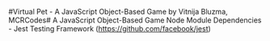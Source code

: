#Virtual Pet - A JavaScript Object-Based Game by Vitnija Bluzma, MCRCodes#
A JavaScript Object-Based Game
Node Module Dependencies - Jest Testing Framework (https://github.com/facebook/jest)


